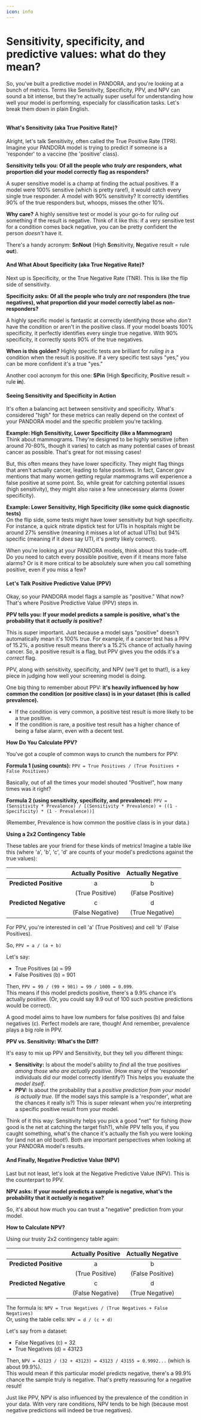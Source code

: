 ```yaml
---
icon: info
---
```


# Sensitivity, specificity, and predictive values: what do they mean?

So, you've built a predictive model in PANDORA, and you're looking at a bunch of metrics. Terms like Sensitivity, Specificity, PPV, and NPV can sound a bit intense, but they're actually super useful for understanding how well your model is performing, especially for classification tasks. Let's break them down in plain English.

<figure><img src="../../../../.gitbook/assets/positive-predictive-value.jpg" alt=""><figcaption></figcaption></figure>

#### What's Sensitivity (aka True Positive Rate)?

Alright, let's talk Sensitivity, often called the True Positive Rate (TPR). Imagine your PANDORA model is trying to predict if someone is a 'responder' to a vaccine (the 'positive' class).

**Sensitivity tells you: Of all the people who&#x20;**_**truly are**_**&#x20;responders, what proportion did your model correctly flag as responders?**

A super sensitive model is a champ at finding the actual positives. If a model were 100% sensitive (which is pretty rare!), it would catch every single true responder. A model with 90% sensitivity? It correctly identifies 90% of the true responders but, whoops, misses the other 10%.

**Why care?** A highly sensitive test or model is your go-to for _ruling out_ something if the result is negative. Think of it like this: if a very sensitive test for a condition comes back negative, you can be pretty confident the person _doesn't_ have it.

There's a handy acronym: **SnNout** (High **S**e**n**sitivity, **N**egative result = rule **out**).

#### And What About Specificity (aka True Negative Rate)?

Next up is Specificity, or the True Negative Rate (TNR). This is like the flip side of sensitivity.

**Specificity asks: Of all the people who truly&#x20;**_**are not**_**&#x20;responders (the true negatives), what proportion did your model correctly label as non-responders?**

A highly specific model is fantastic at correctly identifying those who _don't_ have the condition or aren't in the positive class. If your model boasts 100% specificity, it perfectly identifies every single true negative. With 90% specificity, it correctly spots 90% of the true negatives.

**When is this golden?** Highly specific tests are brilliant for _ruling in_ a condition when the result is positive. If a very specific test says "yes," you can be more confident it's a true "yes."

Another cool acronym for this one: **SPin** (High **Sp**ecificity, **P**ositive result = rule **in**).

#### Seeing Sensitivity and Specificity in Action

It's often a balancing act between sensitivity and specificity. What's considered "high" for these metrics can really depend on the context of your PANDORA model and the specific problem you're tackling.

**Example: High Sensitivity, Lower Specificity (like a Mammogram)**\
Think about mammograms. They're designed to be highly sensitive (often around 70-80%, though it varies) to catch as many potential cases of breast cancer as possible. That's great for not missing cases!

But, this often means they have lower specificity. They might flag things that aren't actually cancer, leading to false positives. In fact, Cancer.gov mentions that many women getting regular mammograms will experience a false positive at some point. So, while great for catching potential issues (high sensitivity), they might also raise a few unnecessary alarms (lower specificity).

**Example: Lower Sensitivity, High Specificity (like some quick diagnostic tests)**\
On the flip side, some tests might have lower sensitivity but high specificity. For instance, a quick nitrate dipstick test for UTIs in hospitals might be around 27% sensitive (meaning it misses a lot of actual UTIs) but 94% specific (meaning if it _does_ say UTI, it's pretty likely correct).

When you're looking at your PANDORA models, think about this trade-off. Do you need to catch every possible positive, even if it means more false alarms? Or is it more critical to be absolutely sure when you call something positive, even if you miss a few?

#### Let's Talk Positive Predictive Value (PPV)

Okay, so your PANDORA model flags a sample as "positive." What now? That's where Positive Predictive Value (PPV) steps in.

**PPV tells you: If your model predicts a sample is positive, what's the probability that it&#x20;**_**actually is**_**&#x20;positive?**

This is super important. Just because a model says "positive" doesn't automatically mean it's 100% true. For example, if a cancer test has a PPV of 15.2%, a positive result means there's a 15.2% chance of actually having cancer. So, a positive result is a flag, but PPV gives you the odds it's a _correct_ flag.

PPV, along with sensitivity, specificity, and NPV (we'll get to that!), is a key piece in judging how well your screening model is doing.

One big thing to remember about PPV: **it's heavily influenced by how common the condition (or positive class) is in your dataset (this is called prevalence).**

* If the condition is very common, a positive test result is more likely to be a true positive.
* If the condition is rare, a positive test result has a higher chance of being a false alarm, even with a decent test.

**How Do You Calculate PPV?**

You've got a couple of common ways to crunch the numbers for PPV:

**Formula 1 (using counts):**`PPV = True Positives / (True Positives + False Positives)`

Basically, out of all the times your model shouted "Positive!", how many times was it right?

**Formula 2 (using sensitivity, specificity, and prevalence):**`PPV = (Sensitivity * Prevalence) / [(Sensitivity * Prevalence) + ((1 - Specificity) * (1 - Prevalence))]`

(Remember, Prevalence is how common the positive class is in your data.)

**Using a 2x2 Contingency Table**

These tables are your friend for these kinds of metrics! Imagine a table like this (where 'a', 'b', 'c', 'd' are counts of your model's predictions against the true values):

|                        | Actually Positive | Actually Negative |
| ---------------------- | :---------------: | :---------------: |
| **Predicted Positive** |         a         |         b         |
|                        |  (True Positive)  |  (False Positive) |
| **Predicted Negative** |         c         |         d         |
|                        |  (False Negative) |  (True Negative)  |

For PPV, you're interested in cell 'a' (True Positives) and cell 'b' (False Positives).

So, `PPV = a / (a + b)`

Let's say:

* True Positives (a) = 99
* False Positives (b) = 901

Then, `PPV = 99 / (99 + 901) = 99 / 1000 = 0.099`.\
This means if this model predicts positive, there's a 9.9% chance it's actually positive. (Or, you could say 9.9 out of 100 such positive predictions would be correct).

A good model aims to have low numbers for false positives (b) and false negatives (c). Perfect models are rare, though! And remember, prevalence plays a big role in PPV.

**PPV vs. Sensitivity: What's the Diff?**

It's easy to mix up PPV and Sensitivity, but they tell you different things:

* **Sensitivity:** Is about the model's ability to _find_ all the true positives _among those who are actually positive_. (How many of the 'responder' individuals did our model correctly identify?) This helps you evaluate the _model itself_.
* **PPV:** Is about the probability that a _positive prediction from your model is actually true_. (If the model says this sample is a 'responder', what are the chances it really is?) This is super relevant when you're interpreting a specific positive result from your model.

Think of it this way: Sensitivity helps you pick a good "net" for fishing (how good is the net at catching the target fish?), while PPV tells you, if you caught something, what's the chance it's actually the fish you were looking for (and not an old boot!). Both are important perspectives when looking at your PANDORA model's results.

#### And Finally, Negative Predictive Value (NPV)

Last but not least, let's look at the Negative Predictive Value (NPV). This is the counterpart to PPV.

**NPV asks: If your model predicts a sample is negative, what's the probability that it&#x20;**_**actually is**_**&#x20;negative?**

So, it's about how much you can trust a "negative" prediction from your model.

**How to Calculate NPV?**

Using our trusty 2x2 contingency table again:

|                        | Actually Positive | Actually Negative |
| ---------------------- | :---------------: | :---------------: |
| **Predicted Positive** |         a         |         b         |
|                        |  (True Positive)  |  (False Positive) |
| **Predicted Negative** |         c         |         d         |
|                        |  (False Negative) |  (True Negative)  |

The formula is:`NPV = True Negatives / (True Negatives + False Negatives)`\
Or, using the table cells:`NPV = d / (c + d)`

Let's say from a dataset:

* False Negatives (c) = 32
* True Negatives (d) = 43123

Then, `NPV = 43123 / (32 + 43123) = 43123 / 43155 = 0.9992...` (which is about 99.9%).\
This would mean if this particular model predicts negative, there's a 99.9% chance the sample truly is negative. That's pretty reassuring for a negative result!

Just like PPV, NPV is also influenced by the prevalence of the condition in your data. With very rare conditions, NPV tends to be high (because most negative predictions will indeed be true negatives).
